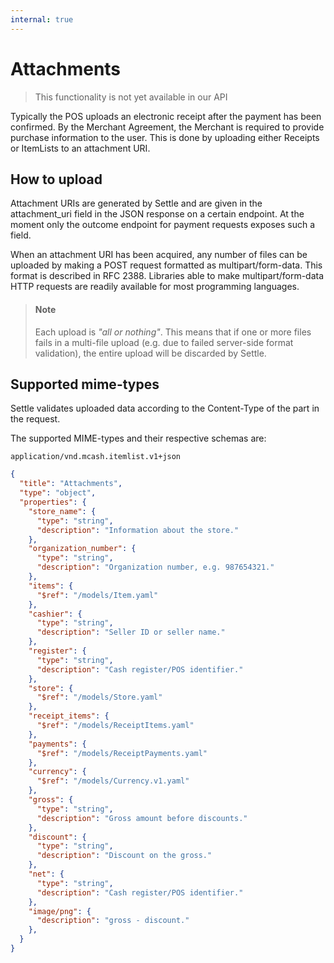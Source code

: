 ```yaml
---
internal: true
---
```


# Attachments

<!-- theme: warning -->

> This functionality is not yet available in our API

Typically the POS uploads an electronic receipt after the payment has been confirmed.
By the Merchant Agreement, the Merchant is required to provide purchase information to the user. This is done by uploading either Receipts or ItemLists to an attachment URI.

## How to upload

Attachment URIs are generated by Settle and are given in the attachment_uri field in the JSON response on a certain endpoint. At the moment only the outcome endpoint for payment requests exposes such a field.

When an attachment URI has been acquired, any number of files can be uploaded by making a POST request formatted as multipart/form-data. This format is described in RFC 2388. Libraries able to make multipart/form-data HTTP requests are readily available for most programming languages.

> #### Note
>
> Each upload is _"all or nothing"_. This means that if one or more files fails in a multi-file upload (e.g. due to failed server-side format validation), the entire upload will be discarded by Settle.

## Supported mime-types

Settle validates uploaded data according to the Content-Type of the part in the request.

The supported MIME-types and their respective schemas are:

`application/vnd.mcash.itemlist.v1+json`

```json jsonSchema
{
  "title": "Attachments",
  "type": "object",
  "properties": {
    "store_name": {
      "type": "string",
      "description": "Information about the store."
    },
    "organization_number": {
      "type": "string",
      "description": "Organization number, e.g. 987654321."
    },
    "items": {
      "$ref": "/models/Item.yaml"
    },
    "cashier": {
      "type": "string",
      "description": "Seller ID or seller name."
    },
    "register": {
      "type": "string",
      "description": "Cash register/POS identifier."
    },
    "store": {
      "$ref": "/models/Store.yaml"
    },
    "receipt_items": {
      "$ref": "/models/ReceiptItems.yaml"
    },
    "payments": {
      "$ref": "/models/ReceiptPayments.yaml"
    },
    "currency": {
      "$ref": "/models/Currency.v1.yaml"
    },
    "gross": {
      "type": "string",
      "description": "Gross amount before discounts."
    },
    "discount": {
      "type": "string",
      "description": "Discount on the gross."
    },
    "net": {
      "type": "string",
      "description": "Cash register/POS identifier."
    },
    "image/png": {
      "description": "gross - discount."
    },
  }
}
```
